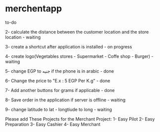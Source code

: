 # merchentapp

to-do

2- calculate the distance between the customer location and the store location - waiting

3- create a shortcut after application is installed - on progress

4- create logo(Vegetables stores - Supermarket - Coffe shop - Burger) - waiting

5- change EGP to جنيه if the phone is in arabic - done

6- Change the price to "E.x : 5 EGP Per K.g" - done

7- Add another buttons for grams if applicable - done

8- Save order in the application if server is offline - waiting

9- change latitude to lat - longtiude to long - waiting

Please add These Projects for the Merchant Project:
  1-  Easy Pilot
  2-  Easy Preparation
  3-  Easy Cashier
  4-  Easy Merchant
